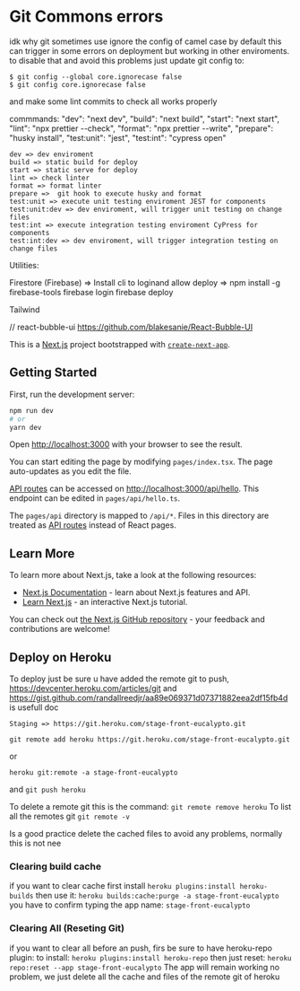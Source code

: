 # Git Commons errors

idk why git sometimes use ignore the config of camel case by default this can trigger in some errors on deployment but working in other enviroments. to disable that and avoid this problems just update git config to:

```
$ git config --global core.ignorecase false
$ git config core.ignorecase false
```

and make some lint commits to check all works properly

commmands:
"dev": "next dev",
"build": "next build",
"start": "next start",
"lint": "npx prettier --check",
"format": "npx prettier --write",
"prepare": "husky install",
"test:unit": "jest",
"test:int": "cypress open"

    dev => dev enviroment
    build => static build for deploy
    start => static serve for deploy
    lint => check linter
    format => format linter
    prepare =>  git hook to execute husky and format
    test:unit => execute unit testing enviroment JEST for components
    test:unit:dev => dev enviroment, will trigger unit testing on change files
    test:int => execute integration testing enviroment CyPress for components
    test:int:dev => dev enviroment, will trigger integration testing on change files

Utilities:

Firestore (Firebase) => Install cli to loginand allow deploy => npm install -g firebase-tools
firebase login
firebase deploy

Tailwind

// react-bubble-ui https://github.com/blakesanie/React-Bubble-UI

This is a [Next.js](https://nextjs.org/) project bootstrapped with [`create-next-app`](https://github.com/vercel/next.js/tree/canary/packages/create-next-app).

## Getting Started

First, run the development server:

```bash
npm run dev
# or
yarn dev
```

Open [http://localhost:3000](http://localhost:3000) with your browser to see the result.

You can start editing the page by modifying `pages/index.tsx`. The page auto-updates as you edit the file.

[API routes](https://nextjs.org/docs/api-routes/introduction) can be accessed on [http://localhost:3000/api/hello](http://localhost:3000/api/hello). This endpoint can be edited in `pages/api/hello.ts`.

The `pages/api` directory is mapped to `/api/*`. Files in this directory are treated as [API routes](https://nextjs.org/docs/api-routes/introduction) instead of React pages.

## Learn More

To learn more about Next.js, take a look at the following resources:

- [Next.js Documentation](https://nextjs.org/docs) - learn about Next.js features and API.
- [Learn Next.js](https://nextjs.org/learn) - an interactive Next.js tutorial.

You can check out [the Next.js GitHub repository](https://github.com/vercel/next.js/) - your feedback and contributions are welcome!

## Deploy on Heroku

To deploy just be sure u have added the remote git to push, https://devcenter.heroku.com/articles/git and https://gist.github.com/randallreedjr/aa89e069371d07371882eea2df15fb4d is usefull doc

`Staging => https://git.heroku.com/stage-front-eucalypto.git`

`git remote add heroku https://git.heroku.com/stage-front-eucalypto.git `

or

`heroku git:remote -a stage-front-eucalypto`

and
`git push heroku`

To delete a remote git this is the command: `git remote remove heroku`
To list all the remotes git `git remote -v`

Is a good practice delete the cached files to avoid any problems, normally this is not nee

### Clearing build cache

if you want to clear cache first install `heroku plugins:install heroku-builds`
then use it:
`heroku builds:cache:purge -a stage-front-eucalypto`
you have to confirm typing the app name: `stage-front-eucalypto`

### Clearing All (Reseting Git)

if you want to clear all before an push, firs be sure to have heroku-repo plugin:
to install:
`heroku plugins:install heroku-repo`
then just reset:
`heroku repo:reset --app stage-front-eucalypto`
The app will remain working no problem, we just delete all the cache and files of the remote git of heroku
